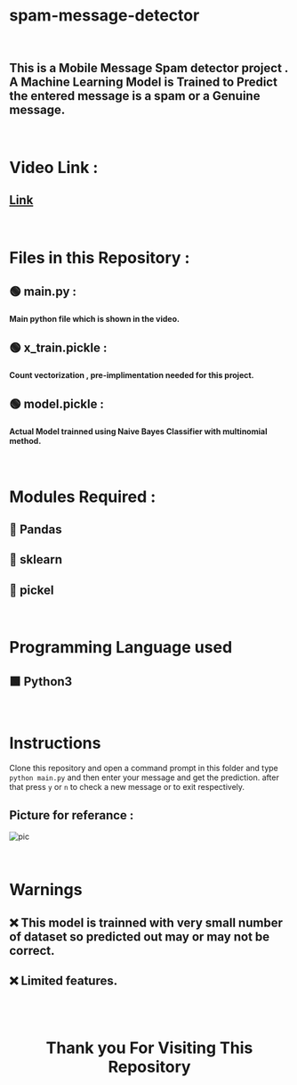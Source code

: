 # spam-message-detector

<br>

##  This is a Mobile Message Spam detector project . A Machine Learning Model is Trained to Predict the entered message is a spam or a Genuine message. 


<br>

# Video Link :

## [Link]()  

<br>

# Files in this Repository :

## 🟢 main.py :  

####   Main python file which is shown in the video.

## 🟢 x_train.pickle :  

####   Count vectorization , pre-implimentation needed for this project.

## 🟢 model.pickle :  

####   Actual Model trainned using Naive Bayes Classifier with multinomial method.


<br>

# Modules Required :

## 🔶 Pandas
## 🔶 sklearn
## 🔶 pickel

<br>


# Programming Language used

## 🟩 Python3


<br>


# Instructions 

Clone this repository and open a command prompt in this folder and type `python main.py` and then enter your message and get the prediction. after that press `y` or `n` to check a new message or to exit respectively.

## Picture for referance :
![pic](https://octodex.github.com/images/yaktocat.png)

<br>

# Warnings 

 
## ❌ This model is trainned with very small number of dataset so predicted out may or may not be correct.
## ❌ Limited features.

<br> <br>

<div align = "center">
 
# Thank you For Visiting This Repository 

  <div>

